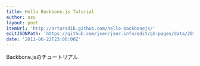 ```yaml
---
title: Hello Backbone.js Tutorial
author: azu
layout: post
itemUrl: 'http://arturadib.github.com/hello-backbonejs/'
editJSONPath: 'https://github.com/jser/jser.info/edit/gh-pages/data/2011/06/index.json'
date: '2011-06-22T23:00:00Z'
---
```

Backbone.jsのチュートリアル
